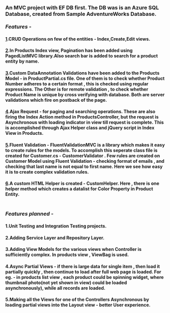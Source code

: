 ### An MVC project with EF DB first. The DB was is an Azure SQL Database, created from Sample AdventureWorks Database.<br/><br/>*Features -*
#### [1](https://github.com/VijayIyer/MVCPractice/blob/master/MVCPractice/Controllers/ProductsController.cs).CRUD Operations on few of the entities  - Index,Create,Edit views.
#### [2](https://github.com/VijayIyer/MVCPractice/blob/master/MVCPractice/Views/Products/Index.cshtml).In Products Index view, Pagination has been added using PagedListMVC library.Also search bar is added to search for a product entity by name.
#### [3](https://github.com/VijayIyer/MVCPractice/blob/master/MVCPractice/ProductPartial.cs).Custom DataAnnotation Validations have been added to the Products Model  - in ProductPartial.cs file. One of them is to check whether Product Number adheres to a certain format , this is checked using regular expressions. The Other is for remote validation , to check whether Product Name is unique by cross verifying with database. Both are server validations which fire on postback of the page.
#### [4](https://github.com/VijayIyer/MVCPractice/blob/master/MVCPractice/Views/Products/ProductsTable.cshtml).Ajax Request - for paging and searching operations. These are also firing the Index Action method in ProductsController, but the request is Asynchronous with loading indicator in view till request is complete. This is accomplished through Ajax Helper class and jQuery script in Index View in Products.
#### [5](https://github.com/VijayIyer/MVCPractice/blob/master/MVCPractice/CustomerValidator.cs).Fluent Validation - FluentValidationMVC is a library which makes it easy to create rules for the models. To accomplish this seperate class file is created for Customer.cs - CustomerValidator . Few rules are created on Customer Model using Fluent Validation - checking format of emails , and checking that last name is not equal to first name. Here we see how easy it is to create complex validation rules.
#### [6](https://github.com/VijayIyer/MVCPractice/blob/master/MVCPractice/CustomHelpers/CustomHelpers.cs).A custom HTML Helper is created - CustomHelper. Here , there is one helper method which creates a datalist for Color Property in Product Entity.
### <br/>*Features planned -*
#### 1.Unit Testing and Integration Testing projects.
#### 2.Adding Service Layer and Repository Layer.
#### 3.Adding View Models for the various views when Controller is sufficiently complex. In products view , ViewBag is used.
#### 4.Async Partial Views - if there is large data for single item , then load it partially quickly , then continue to load after full web page is loaded. For eg.  - in products list view , each product could be spinning widget, where thumbnail photo(not yet shown in view) could be loaded asynchronously), while all records are loaded.
#### 5.Making all the Views for one of the Controllers Asynchronous by loading partial views into the Layout view - better User experience. 

